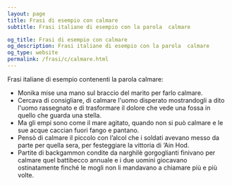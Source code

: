```yaml
---
layout: page
title: Frasi di esempio con calmare 
subtitle: Frasi italiane di esempio con la parola  calmare

og_title: Frasi di esempio con calmare 
og_description: Frasi italiane di esempio con la parola  calmare
og_type: website
permalink: /frasi/c/calmare.html
---
```


Frasi italiane di esempio contenenti la parola calmare:


- Monika mise una mano sul braccio del marito per farlo calmare.
- Cercava di consigliare, di calmare l'uomo disperato mostrandogli a dito l'uomo rassegnato e di trasformare il dolore che vede una fossa in quello che guarda una stella.
- Ma gli empi sono come il mare agitato, quando non si può calmare e le sue acque caccian fuori fango e pantano.
- Pensò di calmare il piccolo con l’alcol che i soldati avevano messo da parte per quella sera, per festeggiare la vittoria di ‘Ain Hod.
- Partite di backgammon condite da narghilè gorgoglianti finivano per calmare quel battibecco annuale e i due uomini giocavano ostinatamente finché le mogli non li mandavano a chiamare più e più volte.

